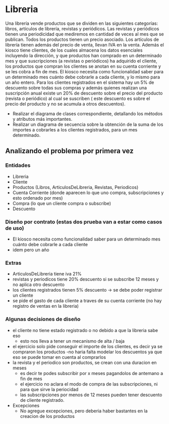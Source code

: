# Libreria

Una librería vende productos que se dividen en las siguientes categorías: libros, artículos de librería, revistas y
periódicos. Las revistas y periódicos tienen una periodicidad que mediremos en cantidad de veces al mes que se publican.
Todos los productos tienen un precio asociado. Los artículos de librería tienen además del precio de venta, llevan IVA
en la venta. Además el kiosco tiene clientes, de los cuales almacena los datos esenciales incluyendo la dirección, y que
productos han comprado en un determinado mes y que suscripciones (a revistas o periódicos) ha adquirido el cliente, los
productos que compran los clientes se anotan en su cuenta corriente y se les cobra a fin de mes. El kiosco necesita como
funcionalidad saber para un determinado mes cuánto debe cobrarle a cada cliente, y lo mismo para un año entero. Para los
clientes registrados en el sistema hay un 5% de descuento sobre todas sus compras y además quienes realizan una
suscripción anual existe un 20% de descuento sobre el precio del producto (revista o periódico) al cual se suscriben (
este descuento es sobre el precio del producto y no se acumula a otros descuentos).

- Realizar el diagrama de clases correspondiente, detallando los métodos y atributos más importantes.
- Realizar un diagrama de secuencia sobre la obtención de la suma de los importes a cobrarles a los clientes
  registrados, para un mes determinado.

## Analizando el problema por primera vez

### Entidades

- Libreria
- Cliente
- Productos (Libros, ArticulosDeLibreria, Revistas, Periodicos)
- Cuenta Corriente (donde aparecen lo que uno compra, subscripciones y esto ordenado por mes)
- Compra (lo que un cliente compra o subscribe)
- Descuento

### Diseño por contrato (estas dos prueba van a estar como casos de uso)

- El kiosco necesita como funcionalidad saber para un determinado mes cuánto debe cobrarle a cada cliente
- idem pero un año

### Extras

- ArticulosDeLibreria tiene iva 21%
- revistas y periodicos tiene 20% descuento si se subscribe 12 meses y no aplica otro descuento
- los clientes registrados tienen 5% descuento -> se debe poder registrar un cliente
- se pide el gasto de cada cliente a traves de su cuenta corriente (no hay registro de ventas en la libreria)

### Algunas decisiones de diseño

- el cliente no tiene estado registrado o no debido a que la libreria sabe eso
  - esto nos lleva a tener un mecanismo de alta / baja
- el ejercicio solo pide conseguir el importe de los clientes, es decir ya se compraron los productos -no haria falta
  modelar los descuentos ya que eso se puede tomar en cuenta al comprarlos
- la revista y el periodico son productos, se crean con una duracion en meses
  - es decir te podes subscribir por x meses pagandolos de antemano a fin de mes
  - el ejercicio no aclara el modo de compra de las subscripciones, ni para que sirve la periocidad
  - las subscripciones por menos de 12 meses pueden tener descuento de cliente registrado.
- Excepciones
  - No agregue excepciones, pero deberia haber bastantes en la creacion de los productos